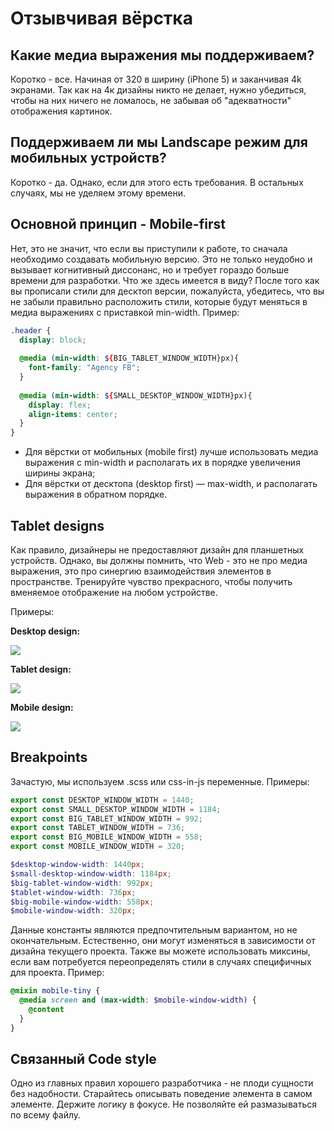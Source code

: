# Отзывчивая вёрстка

## Какие медиа выражения мы поддерживаем?

Коротко - все. Начиная от 320 в ширину (iPhone 5) и заканчивая 4k экранами. 
Так как на 4к дизайны никто не делает, нужно убедиться, чтобы на них ничего не ломалось,
не забывая об "адекватности" отображения картинок.

## Поддерживаем ли мы Landscape режим для мобильных устройств?

Коротко - да. Однако, если для этого есть требования. В остальных случаях, мы не уделяем этому времени.

## Основной принцип - Mobile-first

Нет, это не значит, что если вы приступили к работе, то сначала необходимо создавать мобильную версию.
Это не только неудобно и вызывает когнитивный диссонанс, но и требует гораздо больше времени для разработки.
Что же здесь имеется в виду? После того как вы прописали стили для десктоп версии, пожалуйста, убедитесь, что вы не
забыли правильно расположить стили, которые будут меняться в медиа выражениях с приставкой min-width. Пример:

```scss
.header {
  display: block;
  
  @media (min-width: ${BIG_TABLET_WINDOW_WIDTH}px){
    font-family: "Agency FB";
  }
  
  @media (min-width: ${SMALL_DESKTOP_WINDOW_WIDTH}px){
    display: flex;
    align-items: center;
  }
}

```

- Для вёрстки от мобильных (mobile first) лучше использовать медиа выражения с min-width и 
располагать их в порядке увеличения ширины экрана; 
- Для вёрстки от десктопа (desktop first) — max-width, и располагать выражения в обратном порядке.

## Tablet designs

Как правило, дизайнеры не предоставляют дизайн для планшетных устройств. Однако, вы должны помнить, 
что Web - это не про медиа выражения, это про синергию взаимодействия элементов в пространстве.
Тренируйте чувство прекрасного, чтобы получить вменяемое отображение на любом устройстве.

Примеры:

**Desktop design:**

![](images/desktop-design.png)

**Tablet design:**

![](images/tablet-design.png)

**Mobile design:**

![](images/mobile-design.png)

## Breakpoints

Зачастую, мы используем .scss или css-in-js переменные. Примеры:

```js
export const DESKTOP_WINDOW_WIDTH = 1440;
export const SMALL_DESKTOP_WINDOW_WIDTH = 1184;
export const BIG_TABLET_WINDOW_WIDTH = 992;
export const TABLET_WINDOW_WIDTH = 736;
export const BIG_MOBILE_WINDOW_WIDTH = 558;
export const MOBILE_WINDOW_WIDTH = 320;
```

```scss
$desktop-window-width: 1440px;
$small-desktop-window-width: 1184px;
$big-tablet-window-width: 992px;
$tablet-window-width: 736px;
$big-mobile-window-width: 558px;
$mobile-window-width: 320px;
```

Данные константы являются предпочтительным вариантом, но не окончательным. Естественно, они могут изменяться в зависимости
от дизайна текущего проекта. Также вы можете использовать миксины, 
если вам потребуется переопределять стили в случаях специфичных для проекта. Пример:

```scss
@mixin mobile-tiny {
  @media screen and (max-width: $mobile-window-width) {
    @content
  }
}
```

## Связанный Code style

Одно из главных правил хорошего разработчика - не плоди сущности без надобности. 
Старайтесь описывать поведение элемента в самом элементе. Держите логику в фокусе.
Не позволяйте ей размазываться по всему файлу.



